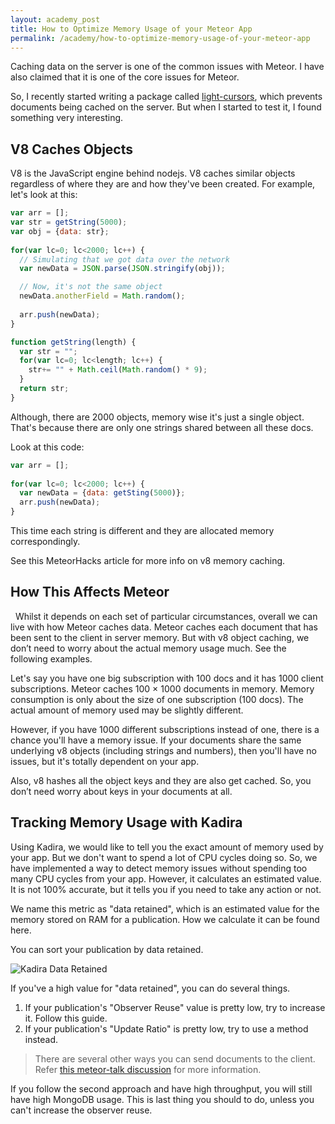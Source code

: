 ```yaml
---
layout: academy_post
title: How to Optimize Memory Usage of your Meteor App
permalink: /academy/how-to-optimize-memory-usage-of-your-meteor-app
---
```


Caching data on the server is one of the common issues with Meteor. I have also claimed that it is one of the core issues for Meteor. 

So, I recently started writing a package called [light-cursors](https://github.com/arunoda/meteor-light-cursors), which prevents documents being cached on the server. But when I started to test it, I found something very interesting. 

## V8 Caches Objects 

V8 is the JavaScript engine behind nodejs. V8 caches similar objects regardless of where they are and how they've been created. For example, let's look at this: 

~~~js
var arr = [];
var str = getString(5000);
var obj = {data: str};
 
for(var lc=0; lc<2000; lc++) {
  // Simulating that we got data over the network
  var newData = JSON.parse(JSON.stringify(obj));

  // Now, it's not the same object
  newData.anotherField = Math.random();
  
  arr.push(newData);
}

function getString(length) {
  var str = "";
  for(var lc=0; lc<length; lc++) {
    str+= "" + Math.ceil(Math.random() * 9);
  }
  return str;
}
~~~

Although, there are 2000 objects, memory wise it's just a single object. That's because there are only one strings shared between all these docs. 

Look at this code:

~~~js
var arr = [];
 
for(var lc=0; lc<2000; lc++) {
  var newData = {data: getSting(5000)};
  arr.push(newData);
}
~~~

This time each string is different and they are allocated memory correspondingly. 

See this MeteorHacks article for more info on v8 memory caching.

## How This Affects Meteor
 
Whilst it depends on each set of particular circumstances, overall we can live with how Meteor caches data. Meteor caches each document that has been sent to the client in server memory. But with v8 object caching, we don’t need to worry about the actual memory usage much. See the following examples.

Let's say you have one big subscription with 100 docs and it has 1000 client subscriptions. Meteor caches 100 × 1000 documents in memory. Memory consumption is only about the size of one subscription (100 docs). The actual amount of memory used may be slightly different.

However, if you have 1000 different subscriptions instead of one, there is a chance you'll have a memory issue. If your documents share the same underlying v8 objects (including strings and numbers), then you'll have no issues, but it's totally dependent on your app. 

Also, v8 hashes all the object keys and they are also get cached. So, you don’t need worry about keys in your documents at all.

## Tracking Memory Usage with Kadira

Using Kadira, we would like to tell you the exact amount of memory used by your app. But we don't want to spend a lot of CPU cycles doing so. So, we have implemented a way to detect memory issues without spending too many CPU cycles from your app. However, it calculates an estimated value. It is not 100% accurate, but it tells you if you need to take any action or not.

We name this metric as "data retained", which is an estimated value for the memory stored on RAM for a publication. How we calculate it can be found here.

You can sort your publication by data retained.

![Kadira Data Retained](https://i.cloudup.com/yggxsAHIwc.png)

If you've a high value for "data retained", you can do several things.

1. If your publication's "Observer Reuse" value is pretty low, try to increase it. Follow this guide.
2. If your publication's "Update Ratio" is pretty low, try to use a method instead. 

> There are several other ways you can send documents to the client. Refer [this meteor-talk discussion](https://groups.google.com/forum/#!msg/meteor-talk/B_Yi81vRiPA/Kj4pftfbe1kJ) for more information.

If you follow the second approach and have high throughput, you will still have high MongoDB usage. This is last thing you should to do, unless you can't increase the observer reuse. 